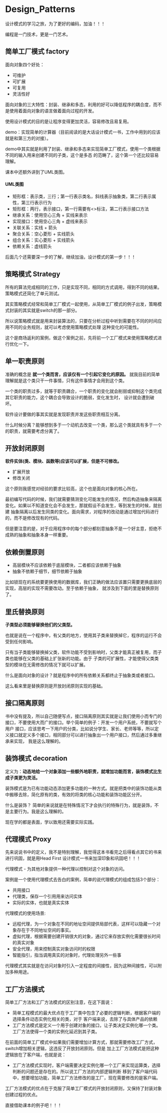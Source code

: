 # Design_Patterns

设计模式的学习之旅，为了更好的编码，加油！！！

编程是一门技术，更是一门艺术。

## 简单工厂模式  factory

面向对象四个好处：
- 可维护
- 可扩展
- 可复用
- 灵活性好

面向对象的三大特性：封装、继承和多态，利用的好可以降低程序的耦合度，而不是使用着面向对象的语言做着面向过程的开发。

使用设计模式的目的是让程序变得更加灵活，容易修改且易复用。

demo：实现简单的计算器（目前阅读的是大话设计模式一书，工作中用到的应该就是和第三方的对接）。

demo中其实就是利用了封装、继承和多态来实现简单工厂模式，使用一个类根据不同的输入用来创建不同的子类，这个是多态
的范畴了，这个第一个还比较容易理解。

课本中还额外讲到了UML类图。

#### UML类图

- 矩形框：表示类，三行；第一行表示类名，斜线表示抽象类，第二行表示属性，第三行表示行为
- 矩形框：两行，表示接口，第一行需要有<<interface>>标注，第二行表示接口方法
- 继承关系：使用空心三角 + 实线来表示
- 实现接口：使用空心三角 + 虚线来表示
- 关联关系：实线 + 箭头
- 聚合关系：空心菱形 + 实线箭头
- 组合关系：实心菱形 + 实线箭头
- 依赖关系：虚线箭头

后面几个还需要深一步的了解，继续加油，设计模式的第一步！！！


## 策略模式 Strategy

所有的算法完成相同的工作，只是实现不同，相同的方式调用，得到不同的结果。策略模式还简化了单元测试。

其实策略模式经常和简单工厂模式一起使用，从简单工厂模式的例子出发，策略模式封装的其实就是switch的那一部分。

所以说策略模式就是用来封装算法的，只要在分析过程中听到需要在不同的时间应用不同的业务规则，就可以考虑使用策略模式处理
这种变化的可能性。

这个是商场返利的案例，做这个案例之前，先将前一个工厂模式来使用策略模式进行优化一下。

## 单一职责原则

准确的概念是 **就一个类而言，应该仅有一个引起它变化的原因。** 就我目前的简单理解就是这个类只干一件事情，只有这件事情才会用到这个类。

一个类的职责过多，就等于职责耦合，一个职责的变化就会削弱或抑制这个类完成其它职责的能力，这个耦合会导致设计的脆弱，变化发生时，
设计就会遭到破坏。

软件设计要做的事其实就是发现职责并发这些职责相互分离。

什么时候分离？能够想到多于一个动机去改变一个类，那么这个类就具有多于一个的职责，就需要考虑分离了。

## 开放封闭原则

**软件实体(类、模块、函数等)应该可以扩展，但是不可修改。**

- 扩展开放
- 修改关闭

这个原则我感觉对经验的要求比较高，这个也是面向对象的核心所在。

最初编写代码的时候，我们就需要猜测变化可能发生的情况，然后构造抽象来隔离变化。如果以不知道变化会不会发生，那就假设不会发生，等到发生的时候，就创建
抽象隔离以后发生同类的变化。面向需求，对程序的改动是通过增加代码进行的，而不是修改现有的代码。

但是要注意的是，对于应用程序中的每个部分都刻意抽象不是一个好主意，拒绝不成熟的抽象和抽象本身一样重要。

## 依赖倒置原则

- 高层模块不应该依赖于底层模块，二者都应该依赖于抽象
- 抽象不依赖于细节，细节依赖于抽象

比如锁现在的系统要更换使用的数据库，我们正确的做法应该置只需要更换底层的实现，高层的实现不需要改动。至于依赖于抽象，
就涉及到下面的里是替换原则了。

## 里氏替换原则

**子类型必须能够替换他们的父类型。**

也就是说在一个程序中，有父类的地方，使用其子类来替换掉它，程序的运行不会受到任何影响。

只有当子类能够替换掉父类，软件功能不受到影响时，父类才能真正被复用，而子类也能够在父类的基础上扩张新的功能。由于
子类的可扩展性，才能使得父类类型的模块在无需修改的情况下就可以扩展。

什么是面向对象的设计？就是程序中的所有依赖关系都终止于抽象类或者接口。

这么看来里是替换原则是开放封闭原则实现的基础。

## 接口隔离原则

书中没有提及，所以自己随便写点，接口隔离原则其实就是让我们使用小而专门的接口，不要使用大而广的接口。举个简单的例子：开发一个用户系统，不要就写个用户
接口，应该思考一下用户的分类，比如说分学生、家长、老师等等，所以定义接口就定义多个接口，相同部分可以进行抽象出一个用户接口，然后通过多重继承来实现，
我是这么理解的。

## 装饰模式 decoration

定义为：**动态地给一个对象添加一些额外地职责，就增加功能而言，装饰模式比生成子类更为灵活。**

装饰模式是为已有功能动态添加更多功能的一种方式。就是把类中的装饰功能从类中搬移去除，简化原有的类，有效的将类的核心功能和装饰功能区分开。

什么是装饰？ 简单的来说就是在特殊情况下才会执行的特殊行为，就是装饰，不是主要行为。我是这么理解的。

现在学的都是表面，学以致用还需要实际实践。

## 代理模式 Proxy

先来说说书中的定义，我不是特别理解，我觉得这本书看完之后得看点其它的书来进行巩固，就是用Head First 设计模式一书来加深印象和巩固吧！！！

代理模式 - 为其他对象提供一种代理以控制对这个对象的访问。

案例是一个使用代理模式去告白的案例，简单的说代理模式的组成包括3个部分：
- 共用接口
- 代理类，保存一个引用用来访问实体
- 实际的实体，也就是真实实体

代理模式的使用场景:
- 远程代理，为一个对象在不同的地址空间提供局部代表，这样可以隐藏一个对象存在于不同地址空间的事实。
- 虚拟代理，根据需要创建开销很大的对象，通过它来存放实例化需要很长时间的真实对象
- 安全代理，用来控制真实对象访问时的权限
- 智能指引，指当调用真实的对象时，代理处理另外一些事

代理模式其实就是在访问对象时引入一定程度的间接性，因为这种间接性，可以附加多种用途。

## 工厂方法模式

简单工厂方法和工厂方法模式的区别注意，在这下面说：
- 简单工程模式的最大优点在于工厂类中包含了必要的逻辑判断，根据客户端的选择条件动态实例化相关的类，对于
客户端来说，去除了与具体产品的依赖
- 工厂方法模式是定义一个用于创建对象的接口，让子类决定实例化哪一个类。工厂方法使得一个类的实例化延迟到其子类。

在前面的简单工厂模式中如果我们需要增加计算方式，那就需要修改工厂方式，switch增加相关逻辑，这违反了开放封闭原则。但是
加上工厂方法模式是把这种逻辑放在了客户端，也就是说：
- 工厂方法模式实现时，客户端需要决定实例化哪一个工厂来实现运算类，选择判断的问题还是存在的。所以说工厂方法的内部逻辑判断
移到了客户端代码中，想要增加功能，简单工厂方法修改的是工厂，现在需要修改的是客户端。

工厂方法模式的优点在于克服了简单工厂模式的开放封闭原则，又保持了封装对象创建过程的优点。

直接借助课本的例子吧！！！

